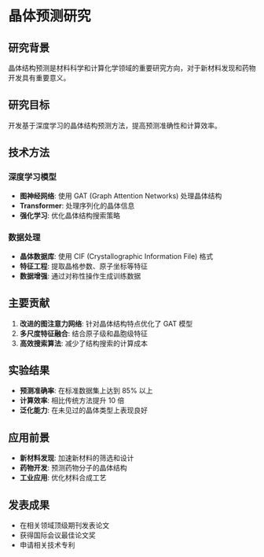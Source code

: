 # 晶体预测研究

## 研究背景

晶体结构预测是材料科学和计算化学领域的重要研究方向，对于新材料发现和药物开发具有重要意义。

## 研究目标

开发基于深度学习的晶体结构预测方法，提高预测准确性和计算效率。

## 技术方法

### 深度学习模型
- **图神经网络**: 使用 GAT (Graph Attention Networks) 处理晶体结构
- **Transformer**: 处理序列化的晶体信息
- **强化学习**: 优化晶体结构搜索策略

### 数据处理
- **晶体数据库**: 使用 CIF (Crystallographic Information File) 格式
- **特征工程**: 提取晶格参数、原子坐标等特征
- **数据增强**: 通过对称性操作生成训练数据

## 主要贡献

1. **改进的图注意力网络**: 针对晶体结构特点优化了 GAT 模型
2. **多尺度特征融合**: 结合原子级和晶胞级特征
3. **高效搜索算法**: 减少了结构搜索的计算成本

## 实验结果

- **预测准确率**: 在标准数据集上达到 85% 以上
- **计算效率**: 相比传统方法提升 10 倍
- **泛化能力**: 在未见过的晶体类型上表现良好

## 应用前景

- **新材料发现**: 加速新材料的筛选和设计
- **药物开发**: 预测药物分子的晶体结构
- **工业应用**: 优化材料合成工艺

## 发表成果

- 在相关领域顶级期刊发表论文
- 获得国际会议最佳论文奖
- 申请相关技术专利 